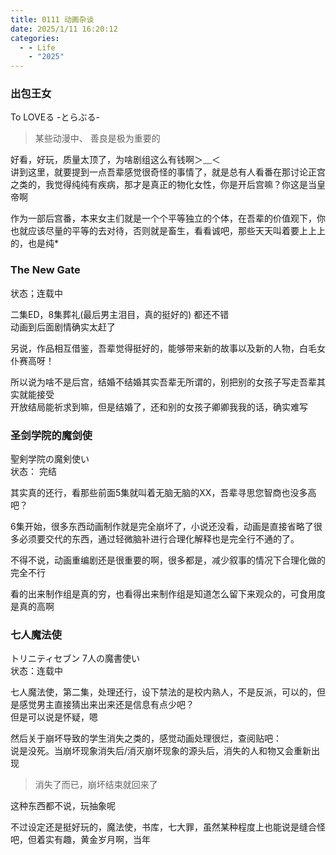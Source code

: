 ```yaml
---
title: 0111 动画杂谈
date: 2025/1/11 16:20:12
categories:
  - - Life
    - "2025"
---
```


### 出包王女
To LOVEる -とらぶる-

> 某些动漫中、 善良是极为重要的 

好看，好玩，质量太顶了，为啥剧组这么有钱啊＞﹏＜  
讲到这里，就要提到一点吾辈感觉很奇怪的事情了，就是总有人看番在那讨论正宫之类的，我觉得纯纯有疾病，那才是真正的物化女性，你是开后宫嘛？你这是当皇帝啊  

作为一部后宫番，本来女主们就是一个个平等独立的个体，在吾辈的价值观下，你也就应该尽量的平等的去对待，否则就是畜生，看看诚吧，那些天天叫着要上上上的，也是纯*

### The New Gate
状态；连载中

二集ED，8集葬礼(最后男主泪目，真的挺好的) 都还不错  
动画到后面剧情确实太赶了

另说，作品相互借鉴，吾辈觉得挺好的，能够带来新的故事以及新的人物，白毛女仆赛高呀！

所以说为啥不是后宫，结婚不结婚其实吾辈无所谓的，别把别的女孩子写走吾辈其实就能接受  
开放结局能祈求到嘛，但是结婚了，还和别的女孩子卿卿我我的话，确实难写  


### 圣剑学院的魔剑使
聖剣学院の魔剣使い  
状态： 完结

其实真的还行，看那些前面5集就叫着无脑无脑的XX，吾辈寻思您智商也没多高吧？  

6集开始，很多东西动画制作就是完全崩坏了，小说还没看，动画是直接省略了很多必须要交代的东西，通过轻微脑补进行合理化解释也是完全行不通的了。  

不得不说，动画重编剧还是很重要的啊，很多都是，减少叙事的情况下合理化做的完全不行     

看的出来制作组是真的穷，也看得出来制作组是知道怎么留下来观众的，可食用度是真的高啊  


### 七人魔法使
トリニティセブン 7人の魔書使い  
状态：连载中

七人魔法使，第二集，处理还行，设下禁法的是校内熟人，不是反派，可以的，但是感觉男主直接猜出来出来还是信息有点少吧？  
但是可以说是怀疑，嗯

然后关于崩坏导致的学生消失之类的，感觉动画处理很烂，查阅贴吧：  
说是没死。当崩坏现象消失后/消灭崩坏现象的源头后，消失的人和物又会重新出现  
> 消失了而已，崩坏结束就回来了  

这种东西都不说，玩抽象呢  

不过设定还是挺好玩的，魔法使，书库，七大罪，虽然某种程度上也能说是缝合怪吧，但着实有趣，黄金岁月啊，当年  

